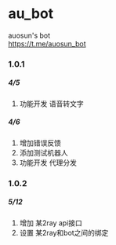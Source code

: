 # au_bot
auosun's bot  
https://t.me/auosun_bot

### 1.0.1 
##### 4/5  
1. 功能开发 语音转文字   
##### 4/6  
1. 增加错误反馈   
2. 添加测试机器人 
3. 功能开发 代理分发

### 1.0.2
##### 5/12
1. 增加 某2ray api接口
2. 设置 某2ray和bot之间的绑定




